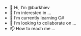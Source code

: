 - 👋 Hi, I’m @burkhiev
- 👀 I’m interested in ...
- 🌱 I’m currently learning C#
- 💞️ I’m looking to collaborate on ...
- 📫 How to reach me ...

<!---
burkhiev/burkhiev is a ✨ special ✨ repository because its `README.md` (this file) appears on your GitHub profile.
You can click the Preview link to take a look at your changes.
--->
